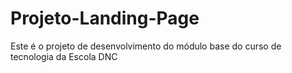 # Projeto-Landing-Page
Este é o projeto de desenvolvimento do módulo base do curso de tecnologia da Escola DNC
